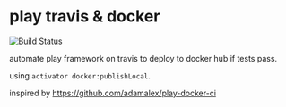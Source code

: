 # play travis & docker

[![Build Status](https://travis-ci.org/dataplayground/playTravisDocker.svg?branch=master)](https://travis-ci.org/dataplayground/playTravisDocker)


automate play framework on travis to deploy to docker hub if tests pass.


using `activator docker:publishLocal`.

inspired by https://github.com/adamalex/play-docker-ci
